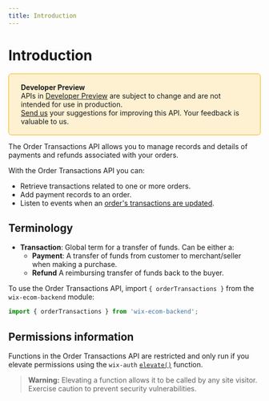 ```yaml
---
title: Introduction
---
```

# Introduction

<div style="background-color: #FEF1D1; padding: 18px 24px; border-radius: 6px; border: 1px solid #FDB10C; box-sizing: border-box; display: inline-block">
 <b>Developer Preview</b>
 <br/>
 <span>APIs in <a href="https://www.wix.com/velo/reference/api-overview/developer-preview">Developer Preview</a> are subject to change and are not intended for use in production.<br/><a href="mailto:velo-preview-feedback@wix.com">Send us</a> your suggestions for improving this API. Your feedback is valuable to us.</span>
</div> 

The Order Transactions API allows you to manage records and details of payments and refunds associated with your orders.

With the Order Transactions API you can:

* Retrieve transactions related to one or more orders.
* Add payment records to an order.
* Listen to events when an [order's transactions are updated](https://www.wix.com/velo/reference/wix-ecom-backend/events/onordertransactionsupdated).

## Terminology

* **Transaction**: Global term for a transfer of funds. Can be either a:
  * **Payment**: A transfer of funds from customer to merchant/seller when making a purchase.
  * **Refund** A reimbursing transfer of funds back to the buyer.

To use the Order Transactions API, import `{ orderTransactions }` from the `wix-ecom-backend` module:

```javascript
import { orderTransactions } from 'wix-ecom-backend';
```

## Permissions information

Functions in the Order Transactions API are restricted and only run if you elevate permissions using the `wix-auth` [`elevate()`](https://www.wix.com/velo/reference/wix-auth/elevate) function.

<blockquote class='warning'>
<p><strong>Warning:</strong> Elevating a function allows it to be called by any site visitor. Exercise caution to prevent security vulnerabilities.</p>
</blockquote>